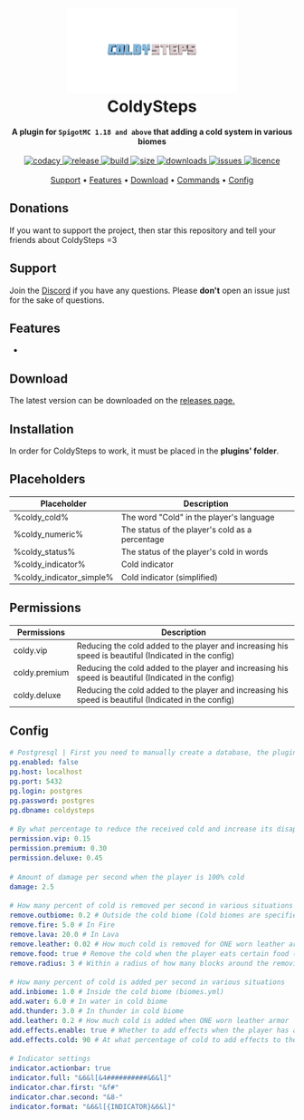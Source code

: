<h1 align="center">
  <img width=300 height=150 src="https://raw.githubusercontent.com/NubilumDev/ColdySteps/master/.github/coldysteps.png"  alt=""/>
  <br>ColdySteps<br>
</h1>

<p align="center">
  <b>A plugin for <code>SpigotMC 1.18 and above</code> that adding a cold system in various biomes</b><br><br>

  <a href="https://app.codacy.com/gh/NubilumDev/ColdySteps/dashboard">
    <img src="https://app.codacy.com/project/badge/Grade/04669f7c982b4ec8ba4783493dfb1ca9" alt="codacy"/>
  </a>

  <a href="https://github.com/NubilumDev/ColdySteps/releases">
    <img src="https://img.shields.io/github/v/release/kiinse/ColdySteps?include_prereleases&style=flat-square" alt="release">
  </a>
  <a href="https://github.com/NubilumDev/ColdySteps/actions/workflows/gradle-package.yml">
    <img src="https://img.shields.io/github/workflow/status/kiinse/ColdySteps/Create%20packages%20with%20Gradle?style=flat-square" alt="build"> 
  </a>
  <a href="https://github.com/NubilumDev/ColdySteps">
    <img src="https://img.shields.io/github/repo-size/kiinse/ColdySteps?style=flat-square" alt="size"> 
  </a>
  <a href="https://github.com/NubilumDev/ColdySteps/releases">
    <img src="https://img.shields.io/github/downloads/kiinse/ColdySteps/total?style=flat-square" alt="downloads"> 
  </a>
  <a href="https://github.com/NubilumDev/ColdySteps/issues">
    <img src="https://img.shields.io/github/issues/kiinse/ColdySteps?style=flat-square" alt="issues"> 
  </a>
  <a href="https://github.com/NubilumDev/ColdySteps/blob/master/LICENSE">
    <img src="https://img.shields.io/github/license/kiinse/ColdySteps?style=flat-square" alt="licence"> 
  </a><br><br>
  <a href="#support">Support</a> •
  <a href="#features">Features</a> •
  <a href="#download">Download</a> •
  <a href="#commands">Commands</a> •
  <a href="#config">Config</a>
</p>

## Donations

If you want to support the project, then
star this repository and tell your friends about ColdySteps =3

## Support

Join the [Discord](https://discord.gg/ec7y5NY82b) if you have any questions.
Please **don't** open an issue just for the sake of questions.

## Features

- 

## Download

The latest version can be downloaded on the <a href="https://github.com/NubilumDev/ColdySteps/releases">releases
page.</a><br>

## Installation

In order for ColdySteps to work, it must be placed in the **plugins' folder**.

## Placeholders

| Placeholder               | Description                                     |
|---------------------------|-------------------------------------------------|
| %coldy_cold%              | The word "Cold" in the player's language        |
| %coldy_numeric%           | The status of the player's cold as a percentage |
| %coldy_status%            | The status of the player's cold in words        |
| %coldy_indicator%         | Cold indicator                                  |
| %coldy_indicator_simple%  | Cold indicator (simplified)                     |

## Permissions

| Permissions   | Description                                                                                            |
|---------------|--------------------------------------------------------------------------------------------------------|
| coldy.vip     | Reducing the cold added to the player and increasing his speed is beautiful (Indicated in the config)  |
| coldy.premium | Reducing the cold added to the player and increasing his speed is beautiful (Indicated in the config)  |
| coldy.deluxe  | Reducing the cold added to the player and increasing his speed is beautiful (Indicated in the config)  |

## Config

```yaml
# Postgresql | First you need to manually create a database, the plugin will create the tables itself.
pg.enabled: false
pg.host: localhost
pg.port: 5432
pg.login: postgres
pg.password: postgres
pg.dbname: coldysteps

# By what percentage to reduce the received cold and increase its disappearance for certain rights
permission.vip: 0.15
permission.premium: 0.30
permission.deluxe: 0.45

# Amount of damage per second when the player is 100% cold
damage: 2.5

# How many percent of cold is removed per second in various situations
remove.outbiome: 0.2 # Outside the cold biome (Cold biomes are specified in the biomes.yml file)
remove.fire: 5.0 # In Fire
remove.lava: 20.0 # In Lava
remove.leather: 0.02 # How much cold is removed for ONE worn leather armor
remove.food: true # Remove the cold when the player eats certain food (Specified in the food.yml file)
remove.radius: 3 # Within a radius of how many blocks around the removing block (in the blocks.yml file) the cold is removed

# How many percent of cold is added per second in various situations
add.inbiome: 1.0 # Inside the cold biome (biomes.yml)
add.water: 6.0 # In water in cold biome
add.thunder: 3.0 # In thunder in cold biome
add.leather: 0.2 # How much cold is added when ONE worn leather armor
add.effects.enable: true # Whether to add effects when the player has a certain percentage of cold (They are specified in the effects.yml file)
add.effects.cold: 90 # At what percentage of cold to add effects to the player

# Indicator settings
indicator.actionbar: true
indicator.full: "&6&l[&4##########&6&l]"
indicator.char.first: "&f#"
indicator.char.second: "&8-"
indicator.format: "&6&l[{INDICATOR}&6&l]"
```
